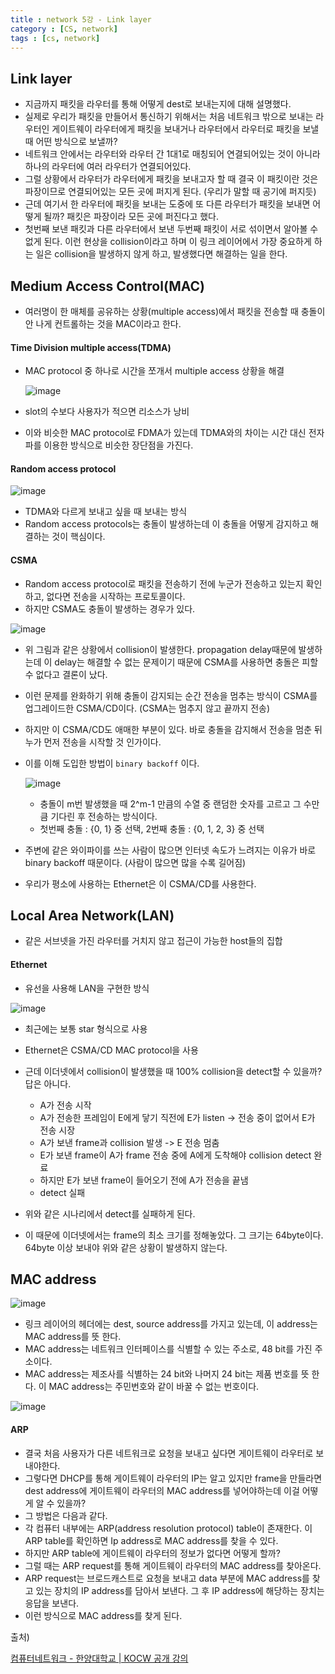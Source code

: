 ```yaml
---
title : network 5강 - Link layer
category : [CS, network]
tags : [cs, network]
---
```




## Link layer

- 지금까지 패킷을 라우터를 통해 어떻게 dest로 보내는지에 대해 설명했다.
- 실제로 우리가 패킷을 만들어서 통신하기 위해서는 처음 네트워크 밖으로 보내는 라우터인 게이트웨이 라우터에게 패킷을 보내거나 라우터에서 라우터로 패킷을 보낼 때 어떤 방식으로 보낼까?
- 네트워크 안에서는 라우터와 라우터 간 1대1로 매칭되어 연결되어있는 것이 아니라 하나의 라우터에 여러 라우터가 연결되어있다.
- 그럴 상황에서 라우터가 라우터에게 패킷을 보내고자 할 때 결국 이 패킷이란 것은 파장이므로 연결되어있는 모든 곳에 퍼지게 된다. (우리가 말할 때 공기에 퍼지듯)
- 근데 여기서 한 라우터에 패킷을 보내는 도중에 또 다른 라우터가 패킷을 보내면 어떻게 될까? 패킷은 파장이라 모든 곳에 퍼진다고 했다.
- 첫번째 보낸 패킷과 다른 라우터에서 보낸 두번째 패킷이 서로 섞이면서 알아볼 수 없게 된다. 이런 현상을 collision이라고 하며 이 링크 레이어에서 가장 중요하게 하는 일은 collision을 발생하지 않게 하고, 발생했다면 해결하는 일을 한다.

## Medium Access Control(MAC)

- 여러명이 한 매체를 공유하는 상황(multiple access)에서 패킷을 전송할 때 충돌이 안 나게 컨트롤하는 것을 MAC이라고 한다. 

#### Time Division multiple access(TDMA)

- MAC protocol 중 하나로 시간을 쪼개서 multiple access 상황을 해결

  ![image](https://github.com/user-attachments/assets/ab05de87-d47c-4558-baec-c2ab47e95443)

- slot의 수보다 사용자가 적으면 리소스가 낭비

- 이와 비슷한 MAC protocol로 FDMA가 있는데 TDMA와의 차이는 시간 대신 전자파를 이용한 방식으로 비슷한 장단점을 가진다.

#### Random access protocol

![image](https://github.com/user-attachments/assets/9bb99ca7-af46-4179-bc87-88f9b962920c)

- TDMA와 다르게 보내고 싶을 때 보내는 방식
- Random access protocols는 충돌이 발생하는데 이 충돌을 어떻게 감지하고 해결하는 것이 핵심이다.

#### CSMA

- Random access protocol로 패킷을 전송하기 전에 누군가 전송하고 있는지 확인하고, 없다면 전송을 시작하는 프로토콜이다.
- 하지만 CSMA도 충돌이 발생하는 경우가 있다.

![image](https://github.com/user-attachments/assets/fd8120e7-2db2-4ff6-8644-7096353ed760)

- 위 그림과 같은 상황에서 collision이 발생한다. propagation delay때문에 발생하는데 이 delay는 해결할 수 없는 문제이기 때문에  CSMA를 사용하면 충돌은 피할 수 없다고 결론이 났다.

- 이런 문제를 완화하기 위해 충돌이 감지되는 순간 전송을 멈추는 방식이 CSMA를 업그레이드한 CSMA/CD이다. (CSMA는 멈추지 않고 끝까지 전송)

- 하지만 이 CSMA/CD도 애매한 부분이 있다. 바로 충돌을 감지해서 전송을 멈춘 뒤 누가 먼저 전송을 시작할 것 인가이다.

- 이를 이해 도입한 방법이 `binary backoff` 이다.

  ![image](https://github.com/user-attachments/assets/8e2e8c1d-6285-4bb4-b500-fdd2502facd7)

  - 충돌이 m번 발생했을 때 2^m-1 만큼의 수열 중 랜덤한 숫자를 고르고 그 수만큼 기다린 후 전송하는 방식이다.
  - 첫번째 충돌 : {0, 1} 중 선택, 2번째 충돌 : {0, 1, 2, 3} 중 선택

- 주변에 같은 와이파이를 쓰는 사람이 많으면 인터넷 속도가 느려지는 이유가 바로 binary backoff 때문이다. (사람이 많으면 많을 수록 길어짐)

- 우리가 평소에 사용하는 Ethernet은 이 CSMA/CD를 사용한다.

## Local Area Network(LAN)

- 같은 서브넷을 가진 라우터를 거치지 않고 접근이 가능한 host들의 집합

#### Ethernet

- 유선을 사용해 LAN을 구현한 방식

![image](https://github.com/user-attachments/assets/6dc72829-c100-40b1-92ca-199a977fb678)

- 최근에는 보통 star 형식으로 사용
- Ethernet은 CSMA/CD MAC protocol을 사용

- 근데 이더넷에서 collision이 발생했을 때 100% collision을 detect할 수 있을까? 답은 아니다.
  - A가 전송 시작
  - A가 전송한 프레임이 E에게 닿기 직전에 E가 listen -> 전송 중이 없어서 E가 전송 시장
  - A가 보낸 frame과 collision 발생 -> E 전송 멈춤
  - E가 보낸 frame이 A가 frame 전송 중에 A에게 도착해야 collision detect 완료
  - 하지만 E가 보낸 frame이 들어오기 전에 A가 전송을 끝냄
  - detect 실패
- 위와 같은 시나리에서 detect를 실패하게 된다.
- 이 때문에 이더넷에서는 frame의 최소 크기를 정해놓았다. 그 크기는 64byte이다. 64byte 이상 보내야 위와 같은 상황이 발생하지 않는다.



## MAC address

![image](https://github.com/user-attachments/assets/30ad1080-e0e1-4ed7-9a0b-657155a82bd4)

- 링크 레이어의 헤더에는 dest, source address를 가지고 있는데, 이 address는 MAC address를 뜻 한다.
- MAC address는 네트워크 인터페이스를 식별할 수 있는 주소로,  48 bit를 가진 주소이다.
- MAC address는 제조사를 식별하는 24 bit와 나머지 24 bit는 제품 번호를 뜻 한다. 이 MAC address는 주민번호와 같이 바꿀 수 없는 번호이다.

![image](https://github.com/user-attachments/assets/d391508d-02cc-446c-b97b-242a9dc97979)

#### ARP

- 결국 처음 사용자가 다른 네트워크로 요청을 보내고 싶다면 게이트웨이 라우터로 보내야한다.
- 그렇다면 DHCP를 통해 게이트웨이 라우터의 IP는 알고 있지만 frame을 만들라면 dest address에 게이트웨이 라우터의 MAC address를 넣어야하는데 이걸 어떻게 알 수 있을까?
- 그 방법은 다음과 같다.
- 각 컴퓨터 내부에는 ARP(address resolution protocol) table이 존재한다. 이 ARP table를 확인하면 Ip address로 MAC address를 찾을 수 있다.
- 하지만 ARP  table에 게이트웨이 라우터의 정보가 없다면 어떻게 할까?
- 그럴 때는 ARP request를 통해 게이트웨이 라우터의 MAC address를 찾아온다.
- ARP request는 브로드캐스트로 요청을 보내고 data 부분에 MAC address를 찾고 있는 장치의 IP address를 담아서 보낸다. 그 후 IP address에 해당하는 장치는 응답을 보낸다.
- 이런 방식으로 MAC address를 찾게 된다.





출처)

[컴퓨터네트워크 - 한양대학교 | KOCW 공개 강의](http://www.kocw.net/home/search/kemView.do?kemId=1169634)